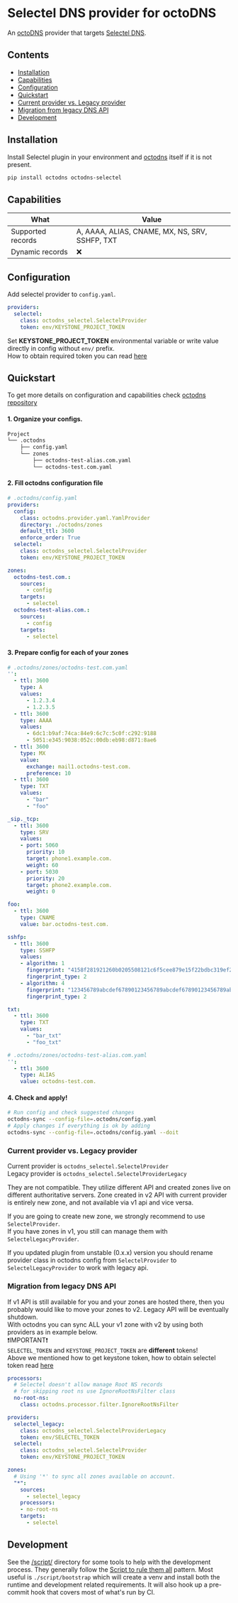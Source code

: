 # Selectel DNS provider for octoDNS

An [octoDNS](https://github.com/octodns/octodns/) provider that targets [Selectel DNS](https://docs.selectel.com/cloud-services/dns-hosting/dns_hosting/).

## Contents

* [Installation](#installation)
* [Capabilities](#capabilities)
* [Configuration](#configuration)
* [Quickstart](#quickstart)
* [Current provider vs. Legacy provider](#current-provider-vs-legacy-provider)
* [Migration from legacy DNS API](#migration-from-legacy-dns-api)
* [Development](#development)

## Installation
Install Selectel plugin in your environment and [octodns](https://github.com/octodns/octodns) itself if it is not present.

```bash
pip install octodns octodns-selectel
```

## Capabilities

| What              | Value                                             |
|-------------------|---------------------------------------------------|
| Supported records | A, AAAA, ALIAS, CNAME, MX, NS, SRV, SSHFP, TXT    |
| Dynamic records   | ❌ |

## Configuration
Add selectel provider to `config.yaml`.
```yaml
providers:
  selectel:
    class: octodns_selectel.SelectelProvider
    token: env/KEYSTONE_PROJECT_TOKEN
```
Set **KEYSTONE_PROJECT_TOKEN** environmental variable or write value directly in config without `env/` prefix.  
How to obtain required token you can read [here](https://developers.selectel.com/docs/control-panel/authorization/#project-token)
## Quickstart
To get more details on configuration and capabilities check [octodns repository](https://github.com/octodns/octodns)
#### 1. Organize your configs.
```bash
Project
└── .octodns
    ├── config.yaml
    └── zones
        ├── octodns-test-alias.com.yaml
        └── octodns-test.com.yaml

```
#### 2. Fill octodns configuration file
```yaml
# .octodns/config.yaml
providers:
  config:
    class: octodns.provider.yaml.YamlProvider
    directory: ./octodns/zones
    default_ttl: 3600
    enforce_order: True
  selectel:
    class: octodns_selectel.SelectelProvider
    token: env/KEYSTONE_PROJECT_TOKEN

zones:
  octodns-test.com.:
    sources:
      - config
    targets:
      - selectel
  octodns-test-alias.com.:
    sources:
      - config
    targets:
      - selectel
```
#### 3. Prepare config for each of your zones
```yaml
# .octodns/zones/octodns-test.com.yaml
'':
  - ttl: 3600
    type: A
    values:
      - 1.2.3.4
      - 1.2.3.5
  - ttl: 3600
    type: AAAA
    values: 
      - 6dc1:b9af:74ca:84e9:6c7c:5c0f:c292:9188
      - 5051:e345:9038:052c:00db:eb98:d871:8ae6
  - ttl: 3600
    type: MX
    value:
      exchange: mail1.octodns-test.com.
      preference: 10
  - ttl: 3600
    type: TXT
    values: 
      - "bar"
      - "foo"

_sip._tcp:
  - ttl: 3600
    type: SRV
    values:
    - port: 5060
      priority: 10
      target: phone1.example.com.
      weight: 60
    - port: 5030
      priority: 20
      target: phone2.example.com.
      weight: 0     

foo:
  - ttl: 3600
    type: CNAME
    value: bar.octodns-test.com.

sshfp:
  - ttl: 3600
    type: SSHFP
    values:
    - algorithm: 1
      fingerprint: "4158f281921260b0205508121c6f5cee879e15f22bdbc319ef2ae9fd308db3be"
      fingerprint_type: 2
    - algorithm: 4
      fingerprint: "123456789abcdef67890123456789abcdef67890123456789abcdef123456789"
      fingerprint_type: 2

txt:
  - ttl: 3600
    type: TXT
    values: 
      - "bar_txt"
      - "foo_txt"
```
```yaml
# .octodns/zones/octodns-test-alias.com.yaml
'':
  - ttl: 3600
    type: ALIAS
    value: octodns-test.com.
```
#### 4. Check and apply!
```bash
# Run config and check suggested changes
octodns-sync --config-file=.octodns/config.yaml
# Apply changes if everything is ok by adding
octodns-sync --config-file=.octodns/config.yaml --doit
```

### Current provider vs. Legacy provider
Current provider is `octodns_selectel.SelectelProvider`  
Legacy provider is `octodns_selectel.SelectelProviderLegacy`  

They are not compatible. They utilize different API and created zones live on different authoritative servers.
Zone created in v2 API with current provider is entirely new zone, and not available via v1 api and vice versa.  

If you are going to create new zone, we strongly recommend to use `SelectelProvider`.  
If you have zones in v1, you still can manage them with `SelectelLegacyProvider`.

If you updated plugin from unstable (0.x.x) version you should rename provider class in octodns config from `SelectelProvider` to `SelectelLegacyProvider` 
to work with legacy api.

### Migration from legacy DNS API
If v1 API is still available for you and your zones are hosted there, then you probably would like to move your zones to v2. Legacy API will be eventually shutdown.  
With octodns you can sync ALL your v1 zone with v2 by using both providers as in example below.  
❗️IMPORTANT❗️  
`SELECTEL_TOKEN` and `KEYSTONE_PROJECT_TOKEN` are **different** tokens!  
Above we mentioned how to get keystone token, how to obtain selectel token read [here](https://developers.selectel.com/docs/control-panel/authorization/#selectel-token-api-key)
```yaml
processors:
  # Selectel doesn't allow manage Root NS records
  # for skipping root ns use IgnoreRootNsFilter class
  no-root-ns:
    class: octodns.processor.filter.IgnoreRootNsFilter

providers:
  selectel_legacy:
    class: octodns_selectel.SelectelProviderLegacy
    token: env/SELECTEL_TOKEN
  selectel:
    class: octodns_selectel.SelectelProvider
    token: env/KEYSTONE_PROJECT_TOKEN

zones:
  # Using '*' to sync all zones available on account.
  "*":
    sources:
      - selectel_legacy
    processors:
    - no-root-ns
    targets:
      - selectel
```

## Development
See the [/script/](/script/) directory for some tools to help with the development process. They generally follow the [Script to rule them all](https://github.com/github/scripts-to-rule-them-all) pattern. Most useful is `./script/bootstrap` which will create a venv and install both the runtime and development related requirements. It will also hook up a pre-commit hook that covers most of what's run by CI.
